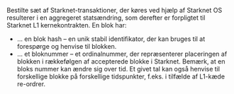 Bestilte sæt af Starknet-transaktioner, der køres ved hjælp af Starknet OS resulterer i en aggregeret statsændring, som derefter er forpligtet til Starknet L1 kernekontrakten. En blok har:

* … en blok hash – en unik stabil identifikator, der kan bruges til at forespørge og henvise til blokken.
* … et bloknummer – et ordinalnummer, der repræsenterer placeringen af blokken i rækkefølgen af accepterede blokke i Starknet. Bemærk, at en bloks nummer kan ændre sig over tid. Et givet tal kan også henvise til forskellige blokke på forskellige tidspunkter, f.eks. i tilfælde af L1-kæde re-ordrer.